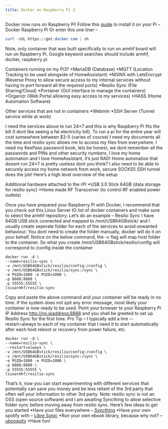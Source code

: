 ```yaml
---
title: Docker on Raspberry Pi 3
---
```


Docker now runs on Raspberry Pi!
Follow this [guide](https://www.raspberrypi.org/blog/docker-comes-to-raspberry-pi/) to install it on your Pi – Docker Raspberry Pi
Or enter this one liner – 
```powershell 
curl -sSL https://get.docker.com | sh
````

Note, only container that was built specifically to run on armhf board will run on Raspberry Pi. Google keyword searches should include armhf, docker, raspberry pi

Containers running on my Pi3?
    *MariaDB (Database)
    *MQTT (Location Tracking to be used alongside of HomeAssistant)
    *NGINX with LetsEncrypt (Reverse Proxy to allow secure access to my internal services without having to port forward all the required ports)
    *Resilio Sync (File Sharing/Cloud)
    *Portainer (GUI interface to manage the containers)
    *Organizr (Web Portal allowing easy access to my services)
    *HASS (Home Automation Software)

Other services that are not in containers
    *Webmin
    *SSH Server (Tunnel service while at work)

I need the services above to run 24×7 and this is why Raspberry Pi fits the bill (I dont like seeing a fat electricity bill). To run a pi for the entire year will cost somewhere between $3-5 (varies of course)
I need my documents all the time and resilio sync allows me to access my files from everywhere. I need my KeePass password book, lets be honest, we dont remember all the passwords and PINs and other security numbers.
I love my home automation and I love HomeAssistant, it’s just RAD! Home automation that doesnt run 24×7 is pretty useless dont you think?
I also need to be able to securely access my home network from work, secure SOCKS5 SSH tunnel does the job!
Here’s a high level overview of the setup

Additional hardware attached to the rPI
    *USB 3.0 Stick 64GB (data storage for resilio sync)
    *Home made RF Transceiver (to control RF enabled power outlets)

Once you have prepared your Raspberry Pi with Docker, I recommend that you check out this Linux Server IO list of docker containers and make sure to select the armhf repository.
Let’s do an example – Resilio Sync
I have 64GB USB stick connected and mapped to /mnt/USB64GBstick/ and I usually create seperate folder for each of the services to avoid unwanted behaviour. You dont need to create the folder manually, docker will do it on your behalf. Notice on the below command, the -v flag will map host folder to the container. So what you create /mnt/USB64GBstick/resilio/config will correspond to /config inside the container

```docker
docker run -d \
--name=resilio-sync \
-v /mnt/USB64GBstick/resilio/config:/config \
-v /mnt/USB64GBstick/resilio/sync:/sync \
-e PGID=1000 -e PUID=1000 \
-p 8888:8888 \
-p 55555:55555 \
lsioarmhf/resilio-sync
````

Copy and paste the above command and your container will be ready in no time. If the system does not spit any error message, most likely your container is now ready to be used. Point your browser to your Raspberry Pi IP Address http://rpi.ipaddress:8888 and you shall be greeted to set up Resilio Sync for the first time.
Pro Tip – I typically add a line --restart=always to each of my container that I need it to start automatically after each host reboot or recovery from power failure, etc.

```docker
docker run -d \
--name=resilio-sync \
--restart=always \
-v /mnt/USB64GBstick/resilio/config:/config \
-v /mnt/USB64GBstick/resilio/sync:/sync \
-e PGID=1000 -e PUID=1000 \
-p 8888:8888 \
-p 55555:55555 \
lsioarmhf/resilio-sync
````

That’s it, now you can start experimenting with different services that potentially can save you money and be less reliant of the 3rd party that often sell your information to other 3rd party. Note: resilio sync is not an OSS (open source software) and I am awaiting Syncthing to allow selective folder sync before moving away from resilio sync.
Here’s few ideas to get you started
*Have your files everywhere – [Syncthing](https://hub.docker.com/r/lsioarmhf/syncthing)
*Have your own spotify with – [Libre Sonic](https://hub.docker.com/r/lsioarmhf/libresonic)
*Run your own ebook library, because why not? – [ubooquity](https://hub.docker.com/r/lsioarmhf/ubooquity/)
*Have fun!
